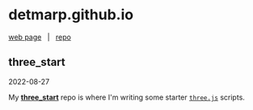 # detmarp.github.io

[web page](https://detmarp.github.io)
&nbsp; | &nbsp;
[repo](https://github.com/detmarp/detmarp.github.io)

## three_start
2022-08-27

My [**three_start**](./three_start) repo is where I'm writing some starter [`three.js`](https://threejs.org/) scripts.
